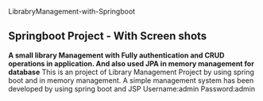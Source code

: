 LibrabryManagement-with-Springboot
<h2>Springboot Project -  With Screen shots</h2>

<strong> A small library Management with Fully authentication and CRUD operations in application. And also used JPA in memory
management for database</strong>
This is an project of Library Management Project by using spring boot and in memory management. A simple management system has been developed by using spring boot and JSP
Username:admin
Password:admin
